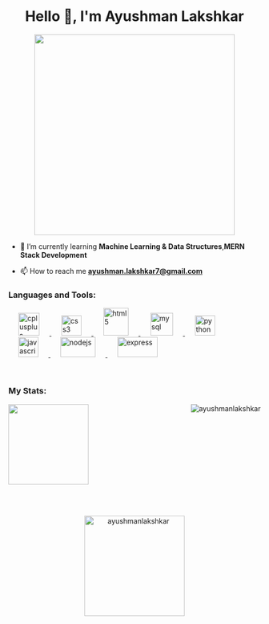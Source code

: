 <h1 align="center">Hello 👋, I'm Ayushman Lakshkar</h1>

<p align='center'><img src='https://media.tenor.com/2uyENRmiUt0AAAAC/coding.gif' width=400></p>



- 🌱 I’m currently learning **Machine Learning & Data Structures**,**MERN Stack Development**

- 📫 How to reach me **ayushman.lakshkar7@gmail.com**


<h3 align="left">Languages and Tools:</h3>
<p align="left"> <a href="https://www.w3schools.com/cpp/" target="_blank" rel="noreferrer"> <img src="https://upload.wikimedia.org/wikipedia/commons/thumb/1/18/ISO_C%2B%2B_Logo.svg/1822px-ISO_C%2B%2B_Logo.svg.png" alt="cplusplus" width="42" height="45" hspace=20 /> </a> <a href="https://www.w3schools.com/css/" target="_blank" rel="noreferrer"> <img src="https://upload.wikimedia.org/wikipedia/commons/thumb/6/62/CSS3_logo.svg/800px-CSS3_logo.svg.png" alt="css3" width="40" height="40" hspace=20 /> </a> <a href="https://www.w3.org/html/" target="_blank" rel="noreferrer"> <img src="https://upload.wikimedia.org/wikipedia/commons/thumb/6/61/HTML5_logo_and_wordmark.svg/640px-HTML5_logo_and_wordmark.svg.png" alt="html5" width="50" height="55" hspace=20 /> </a> <a href="https://www.mysql.com/" target="_blank" rel="noreferrer"> <img src="https://w7.pngwing.com/pngs/747/798/png-transparent-mysql-logo-mysql-database-web-development-computer-software-dolphin-marine-mammal-animals-text.png" alt="mysql" width="45" height="45" hspace=20 /> </a> <a href="https://www.python.org" target="_blank" rel="noreferrer"> <img src="https://upload.wikimedia.org/wikipedia/commons/thumb/c/c3/Python-logo-notext.svg/1869px-Python-logo-notext.svg.png" alt="python" width="40" height="40" hspace=20 /> </a> <a href="https://en.wikipedia.org/wiki/JavaScript" target="_blank" rel="noreferrer"> <img src="https://upload.wikimedia.org/wikipedia/commons/thumb/3/3b/Javascript_Logo.png/640px-Javascript_Logo.png" alt="javascript" width="40" height="40" hspace=20 /> </a> <a href="https://nodejs.org/" target="_blank" rel="noreferrer"> <img src="https://www.vectorlogo.zone/logos/nodejs/nodejs-ar21.svg" alt="nodejs" width="70" height="40" hspace=20 /> </a> <a href="https://expressjs.com/" target="_blank" rel="noreferrer"> <img src="https://www.vectorlogo.zone/logos/expressjs/expressjs-ar21.svg" alt="express" width="80" height="40" hspace=20  /> </a></p>
<br>
<h3 align="left">My Stats:</h3>
<p><img align="right" src="https://github-readme-stats.vercel.app/api?username=ayushmanlakshkar&show_icons=true&theme=radical#gh-dark-mode-only" alt="ayushmanlakshkar" /></p>

<p>
<img src='https://github-readme-stats.vercel.app/api/top-langs/?username=ayushmanlakshkar&layout=compact&theme=radical&custom_title=Languages' height=160>
</p>
<br><br>
<p align="center">
<img src="https://github-readme-streak-stats.herokuapp.com/?user=ayushmanlakshkar&theme=radical&border_radius=)](https://git.io/streak-stats" alt="ayushmanlakshkar" height=200/>
</p>

